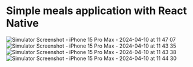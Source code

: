 # Simple meals application with React Native


![Simulator Screenshot - iPhone 15 Pro Max - 2024-04-10 at 11 47 07](https://github.com/manos96n-dev/meals-application-react-native/assets/76110584/226eb2a3-395c-4e6d-ab73-542a23f45ea3)
![Simulator Screenshot - iPhone 15 Pro Max - 2024-04-10 at 11 43 35](https://github.com/manos96n-dev/meals-application-react-native/assets/76110584/9e0d85f9-3865-45d9-888a-52c83e565c7d)
![Simulator Screenshot - iPhone 15 Pro Max - 2024-04-10 at 11 43 38](https://github.com/manos96n-dev/meals-application-react-native/assets/76110584/f71b3ebc-c1d1-4ff0-b9b0-1bbb6a6ee27d)
![Simulator Screenshot - iPhone 15 Pro Max - 2024-04-10 at 11 44 30](https://github.com/manos96n-dev/meals-application-react-native/assets/76110584/4b784f03-37ac-4ade-8cba-a01aca8cfad0)
